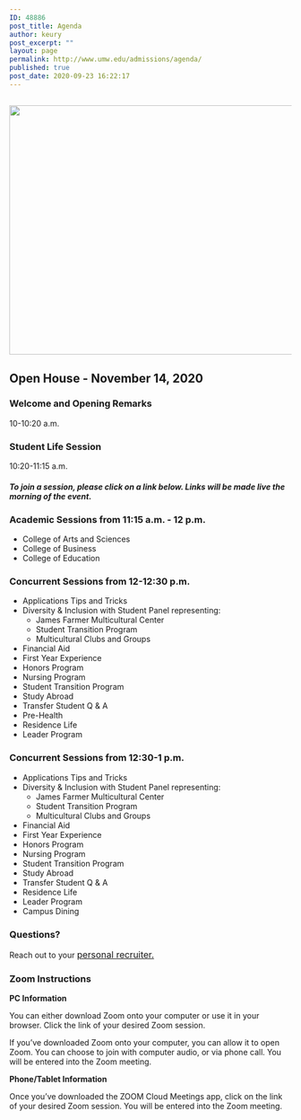 ```yaml
---
ID: 48886
post_title: Agenda
author: keury
post_excerpt: ""
layout: page
permalink: http://www.umw.edu/admissions/agenda/
published: true
post_date: 2020-09-23 16:22:17
---
```

<h2><img class="aligncenter size-page-feature wp-image-48887" src="http://www.umw.edu/admissions/wp-content/uploads/sites/6/2020/09/Lee-Hall-Sept-2020-1140x460.jpg" alt="" width="1100" height="444" /></h2>
<h2>Open House - November 14, 2020</h2>
<h3><strong>Welcome and Opening Remarks
</strong></h3>
10-10:20 a.m.
<h3><strong>Student Life Session
</strong></h3>
10:20-11:15 a.m.
<h4><em>To join a session, please click on a link below. Links will be made live the morning of the event.  </em></h4>
<h3><strong>Academic Sessions from 11:15 a.m. - 12 p.m.</strong></h3>
<ul>
 	<li>College of Arts and Sciences</li>
 	<li>College of Business</li>
 	<li>College of Education</li>
</ul>
<h3><strong>Concurrent Sessions from 12-12:30 p.m.</strong></h3>
<ul>
 	<li>Applications Tips and Tricks</li>
 	<li>Diversity &amp; Inclusion with Student Panel representing:
<ul>
 	<li>James Farmer Multicultural Center</li>
 	<li>Student Transition Program</li>
 	<li>Multicultural Clubs and Groups</li>
</ul>
</li>
 	<li>Financial Aid</li>
 	<li>First Year Experience</li>
 	<li>Honors Program</li>
 	<li>Nursing Program</li>
 	<li>Student Transition Program</li>
 	<li>Study Abroad</li>
 	<li>Transfer Student Q &amp; A</li>
 	<li>Pre-Health</li>
 	<li>Residence Life</li>
 	<li>Leader Program</li>
</ul>
<h3><strong>Concurrent Sessions from 12:30-1 p.m.</strong></h3>
<ul>
 	<li>Applications Tips and Tricks</li>
 	<li>Diversity &amp; Inclusion with Student Panel representing:
<ul>
 	<li>James Farmer Multicultural Center</li>
 	<li>Student Transition Program</li>
 	<li>Multicultural Clubs and Groups</li>
</ul>
</li>
 	<li>Financial Aid</li>
 	<li>First Year Experience</li>
 	<li>Honors Program</li>
 	<li>Nursing Program</li>
 	<li>Student Transition Program</li>
 	<li>Study Abroad</li>
 	<li>Transfer Student Q &amp; A</li>
 	<li>Residence Life</li>
 	<li>Leader Program</li>
 	<li>Campus Dining</li>
</ul>
<h3>Questions?</h3>
Reach out to your <a style="font-size: 16px" href="https://www.umw.edu/admissions/meet-us/">personal recruiter.</a>
<h3>Zoom Instructions</h3>
<strong>PC Information</strong>

You can either download Zoom onto your computer or use it in your browser. Click the link of your desired Zoom session.

If you’ve downloaded Zoom onto your computer, you can allow it to open Zoom. You can choose to join with computer audio, or via phone call. You will be entered into the Zoom meeting.

<strong>Phone/Tablet Information</strong>

Once you’ve downloaded the ZOOM Cloud Meetings app, click on the link of your desired Zoom session. You will be entered into the Zoom meeting.